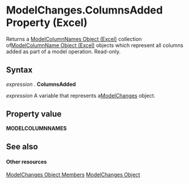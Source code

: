 
# ModelChanges.ColumnsAdded Property (Excel)

Returns a [ModelColumnNames Object (Excel)](3a8a966f-b987-a77b-1d4c-eb7b35179f8b.md) collection of[ModelColumnName Object (Excel)](63a5eefe-b54d-0075-c116-8a752c881834.md) objects which represent all columns added as part of a model operation. Read-only.


## Syntax

 _expression_ . **ColumnsAdded**

 _expression_ A variable that represents a[ModelChanges](fd2388eb-48ab-c238-2ffa-8c3f6d20fe36.md) object.


## Property value

 **MODELCOLUMNNAMES**


## See also


#### Other resources


[ModelChanges Object Members](9ecee580-b4aa-9e89-1a6e-70ee31552ec7.md)
[ModelChanges Object](fd2388eb-48ab-c238-2ffa-8c3f6d20fe36.md)
